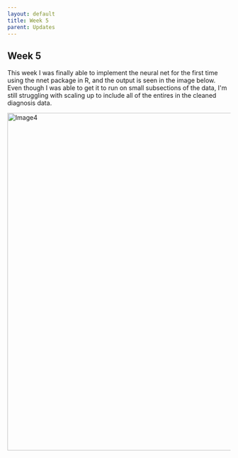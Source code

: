 ```yaml
---
layout: default
title: Week 5
parent: Updates
---
```


## Week 5

This week I was finally able to implement the neural net for the first time using the nnet package in R, and the output is seen in the image below. Even though I was able to get it to run on small subsections of the data, I'm still struggling with scaling up to include all of the entires in the cleaned diagnosis data. 

<img width="762" alt="Image4" src="https://user-images.githubusercontent.com/113469617/226229972-5fcfcb15-a28c-4b00-bd43-859e8df8cd05.png">
